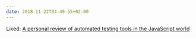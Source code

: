 ```yaml
---
date: 2018-11-22T04:49:55+02:00
---
```


Liked: [A personal review of automated testing tools in the JavaScript world](https://itnext.io/a-personal-review-of-automated-testing-tools-in-the-javascript-world-3c504fe6e05d)
